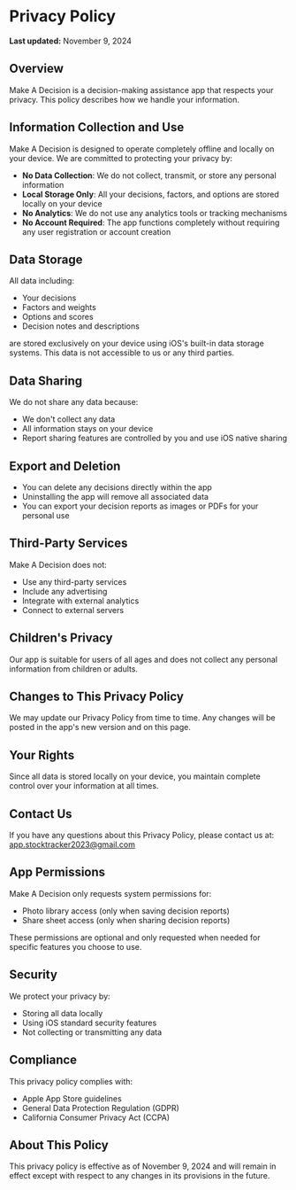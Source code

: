 # Privacy Policy

**Last updated:** November 9, 2024

## Overview
Make A Decision is a decision-making assistance app that respects your privacy. This policy describes how we handle your information.

## Information Collection and Use
Make A Decision is designed to operate completely offline and locally on your device. We are committed to protecting your privacy by:

- **No Data Collection**: We do not collect, transmit, or store any personal information
- **Local Storage Only**: All your decisions, factors, and options are stored locally on your device
- **No Analytics**: We do not use any analytics tools or tracking mechanisms
- **No Account Required**: The app functions completely without requiring any user registration or account creation

## Data Storage
All data including:
- Your decisions
- Factors and weights
- Options and scores
- Decision notes and descriptions

are stored exclusively on your device using iOS's built-in data storage systems. This data is not accessible to us or any third parties.

## Data Sharing
We do not share any data because:
- We don't collect any data
- All information stays on your device
- Report sharing features are controlled by you and use iOS native sharing

## Export and Deletion
- You can delete any decisions directly within the app
- Uninstalling the app will remove all associated data
- You can export your decision reports as images or PDFs for your personal use

## Third-Party Services
Make A Decision does not:
- Use any third-party services
- Include any advertising
- Integrate with external analytics
- Connect to external servers

## Children's Privacy
Our app is suitable for users of all ages and does not collect any personal information from children or adults.

## Changes to This Privacy Policy
We may update our Privacy Policy from time to time. Any changes will be posted in the app's new version and on this page.

## Your Rights
Since all data is stored locally on your device, you maintain complete control over your information at all times.

## Contact Us
If you have any questions about this Privacy Policy, please contact us at:
app.stocktracker2023@gmail.com

## App Permissions
Make A Decision only requests system permissions for:
- Photo library access (only when saving decision reports)
- Share sheet access (only when sharing decision reports)

These permissions are optional and only requested when needed for specific features you choose to use.

## Security
We protect your privacy by:
- Storing all data locally
- Using iOS standard security features
- Not collecting or transmitting any data

## Compliance
This privacy policy complies with:
- Apple App Store guidelines
- General Data Protection Regulation (GDPR)
- California Consumer Privacy Act (CCPA)

## About This Policy
This privacy policy is effective as of November 9, 2024 and will remain in effect except with respect to any changes in its provisions in the future.
